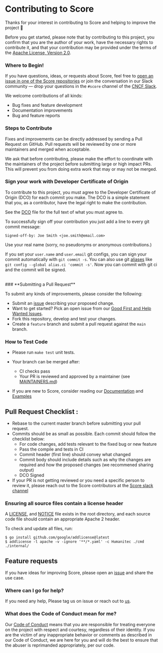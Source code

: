 # Contributing to Score

Thanks for your interest in contributing to Score and helping to improve the project 🎵 

Before you get started, please note that by contributing to this project, you confirm that you are the author of your work, have the necessary rights to contribute it, and that your contribution may be provided under the terms of the [Apache License, Version 2.0](LICENSE).

### Where to Begin!

If you have questions, ideas, or requests about Score, feel free to [open an issue in one of the Score repositories](https://github.com/score-spec) or join the conversation in our Slack community — drop your questions in the `#score` channel of the [CNCF Slack](https://slack.cncf.io/).

We welcome contributions of all kinds:

- Bug fixes and feature development
- Documentation improvements
- Bug and feature reports

### Steps to Contribute
Fixes and improvements can be directly addressed by sending a Pull Request on GitHub. Pull requests will be reviewed by one or more maintainers and merged when acceptable.

We ask that before contributing, please make the effort to coordinate with the maintainers of the project before submitting large or high impact PRs. This will prevent you from doing extra work that may or may not be merged.
### **Sign your work with Developer Certificate of Origin**

To contribute to this project, you must agree to the Developer Certificate of Origin (DCO) for each commit you make. The DCO is a simple statement that you, as a contributor, have the legal right to make the contribution.

See the [DCO](https://developercertificate.org/) file for the full text of what you must agree to.

To successfully sign off your contribution you just add a line to every git commit message:

```git
Signed-off-by: Joe Smith <joe.smith@email.com>
```

Use your real name (sorry, no pseudonyms or anonymous contributions.)

If you set your `user.name` and `user.email` git configs, you can sign your commit automatically with `git commit -s`. You can also use git [aliases](https://git-scm.com/book/tr/v2/Git-Basics-Git-Aliases) like `git config --global alias.ci 'commit -s'`. Now you can commit with git ci and the commit will be signed.

<br />
### **Submitting a Pull Request**

To submit any kinds of improvements, please consider the following:

- Submit an [issue](https://github.com/score-spec/score-compose) describing your proposed change.
- Want to get started? Pick an open issue from our [Good First and Help Wanted Issues](https://clotributor.dev/search?foundation=cncf&project=score).
- Fork this repository, develop and test your changes.
- Create a `feature` branch and submit a pull request against the `main` branch.

### How to Test Code

- Please run `make test` unit tests.
- Your branch can be merged after:
  - CI checks pass
  - Your PR is reviewed and approved by a maintainer (see [MAINTAINERS.md](MAINTAINERS.md))

- If you are new to Score, consider reading our [Documentation](https://github.com/score-dev/docs) and [Examples](https://docs.score.dev/examples/)

## Pull Request Checklist :

- Rebase to the current master branch before submitting your pull request.
- Commits should be as small as possible. Each commit should follow the checklist below:
  - For code changes, add tests relevant to the fixed bug or new feature
  - Pass the compile and tests in CI
  - Commit header (first line) should convey what changed
  - Commit body should include details such as why the changes are required and how the proposed changes (we recommened sharing output)
  - DCO Signed
- If your PR is not getting reviewed or you need a specific person to review it, please reach out to the Score contributors at the [Score slack channel](https://cloud-native.slack.com/archives/C07DN0D1UCW)

### Ensuring all source files contain a license header

A [LICENSE](LICENSE), and [NOTICE](NOTICE) file exists in the root directory, and each source code file should contain
an appropriate Apache 2 header.

To check and update all files, run:

```
$ go install github.com/google/addlicense@latest
$ addlicense -l apache -v -ignore '**/*.yaml' -c Humanitec ./cmd ./internal/
```

## Feature requests
If you have ideas for improving Score, please open an [issue](https://github.com/score-dev/score/issues) and share the use case.

### **Where can I go for help?**

If you need any help, Please tag us on issue or reach out to [us](https://github.com/score-spec/spec?tab=readme-ov-file#-get-in-touch).

### **What does the Code of Conduct mean for me?**

Our [Code of Conduct](CODE_OF_CONDUCT.md) means that you are responsible for treating everyone on the project with respect and courtesy, regardless of their identity. If you are the victim of any inappropriate behavior or comments as described in our Code of Conduct, we are here for you and will do the best to ensure that the abuser is reprimanded appropriately, per our code.
